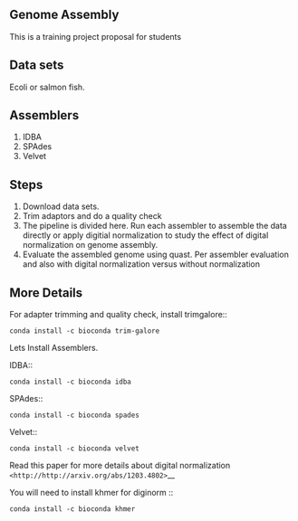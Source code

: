 **Genome Assembly** 
------------------------


This is a training project proposal for students

**Data sets** 
----------------

Ecoli or salmon fish. 


**Assemblers** 
----------------

1. IDBA 
2. SPAdes 
3. Velvet 


**Steps**
-----------

1. Download data sets. 
2. Trim adaptors and do a quality check 
3. The pipeline is divided here. Run each assembler to assemble the data directly or apply digitial normalization to study the effect of digital normalization on genome assembly. 
4. Evaluate the assembled genome using quast. Per assembler evaluation and also with digital normalization versus without normalization 


**More Details** 
------------------------



For adapter trimming and quality check, install trimgalore:: 


    conda install -c bioconda trim-galore 


Lets Install Assemblers. 


IDBA::


    conda install -c bioconda idba 


SPAdes::

 
    conda install -c bioconda spades 

Velvet::


    conda install -c bioconda velvet 





Read this paper for more details about digital normalization `<http://http://arxiv.org/abs/1203.4802>`__


You will need to install khmer for diginorm :: 

    
   
    conda install -c bioconda khmer 

